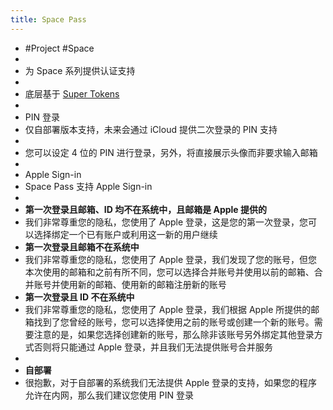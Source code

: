 ```yaml
---
title: Space Pass
---
```

- #Project #Space
-
- 为 Space 系列提供认证支持
-
- 底层基于 [Super Tokens](https://supertokens.io/)
-
- PIN 登录
- 仅自部署版本支持，未来会通过 iCloud 提供二次登录的 PIN 支持
-
- 您可以设定 4 位的 PIN 进行登录，另外，将直接展示头像而非要求输入邮箱
-
- Apple Sign-in
- Space Pass 支持 Apple Sign-in
-
- **第一次登录且邮箱、ID 均不在系统中，且邮箱是 Apple 提供的**
- 我们非常尊重您的隐私，您使用了 Apple 登录，这是您的第一次登录，您可以选择绑定一个已有账户或利用这一新的用户继续
- **第一次登录且邮箱不在系统中**
- 我们非常尊重您的隐私，您使用了 Apple 登录，我们发现了您的账号，但您本次使用的邮箱和之前有所不同，您可以选择合并账号并使用以前的邮箱、合并账号并使用新的邮箱、使用新的邮箱注册新的账号
- **第一次登录且 ID 不在系统中**
- 我们非常尊重您的隐私，您使用了 Apple 登录，我们根据 Apple 所提供的邮箱找到了您曾经的账号，您可以选择使用之前的账号或创建一个新的账号。需要注意的是，如果您选择创建新的账号，那么除非该账号另外绑定其他登录方式否则将只能通过 Apple 登录，并且我们无法提供账号合并服务
-
- **自部署**
- 很抱歉，对于自部署的系统我们无法提供 Apple 登录的支持，如果您的程序允许在内网，那么我们建议您使用 PIN 登录